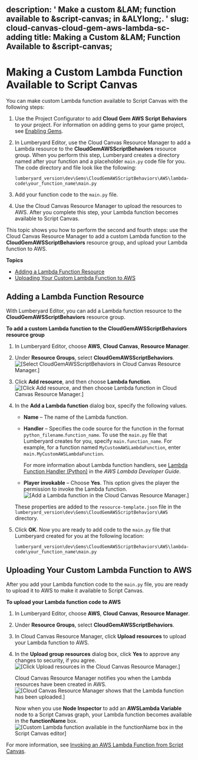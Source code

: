 description: ' Make a custom &LAM; function available to &script-canvas; in &ALYlong;. '
slug: cloud-canvas-cloud-gem-aws-lambda-sc-adding
title: Making a Custom &LAM; Function Available to &script-canvas;
---
# Making a Custom Lambda Function Available to Script Canvas<a name="cloud-canvas-cloud-gem-aws-lambda-sc-adding"></a>

You can make custom Lambda function available to Script Canvas with the following steps:

1. Use the Project Configurator to add **Cloud Gem AWS Script Behaviors** to your project\. For information on adding gems to your game project, see [Enabling Gems](gems-system-using-project-configurator.md)\.

1. In Lumberyard Editor, use the Cloud Canvas Resource Manager to add a Lambda resource to the **CloudGemAWSScriptBehaviors** resource group\. When you perform this step, Lumberyard creates a directory named after your function and a placeholder `main.py` code file for you\. The code directory and file look like the following:

   ```
   lumberyard_version\dev\Gems\CloudGemAWSScriptBehaviors\AWS\lambda-code\your_function_name\main.py
   ```

1. Add your function code to the `main.py` file\.

1. Use the Cloud Canvas Resource Manager to upload the resources to AWS\. After you complete this step, your Lambda function becomes available to Script Canvas\.

This topic shows you how to perform the second and fourth steps: use the Cloud Canvas Resource Manager to add a custom Lambda function to the **CloudGemAWSScriptBehaviors** resource group, and upload your Lambda function to AWS\.

**Topics**
+ [Adding a Lambda Function Resource](#cloud-canvas-cloud-gem-aws-lambda-sc-adding-to-resource-group)
+ [Uploading Your Custom Lambda Function to AWS](#cloud-canvas-cloud-gem-aws-lambda-sc-adding-uploading)

## Adding a Lambda Function Resource<a name="cloud-canvas-cloud-gem-aws-lambda-sc-adding-to-resource-group"></a>

With Lumberyard Editor, you can add a Lambda function resource to the **CloudGemAWSScriptBehaviors** resource group\.

**To add a custom Lambda function to the CloudGemAWSScriptBehaviors resource group**

1. In Lumberyard Editor, choose **AWS**, **Cloud Canvas**, **Resource Manager**\.

1. Under **Resource Groups**, select **CloudGemAWSScriptBehaviors**\.  
![\[Select CloudGemAWSScriptBehaviors in Cloud Canvas Resource Manager.\]](/images/userguide/cloud_canvas/cloud-canvas-cloud-gem-aws-lambda-sc-adding-1.png)

1. Click **Add resource**, and then choose **Lambda function**\.  
![\[Click Add resource, and then choose Lambda function in Cloud Canvas Resource Manager.\]](/images/userguide/cloud_canvas/cloud-canvas-cloud-gem-aws-lambda-sc-adding-2.png)

1. In the **Add a Lambda function** dialog box, specify the following values\.
   + **Name** – The name of the Lambda function\.
   + **Handler** – Specifies the code source for the function in the format `python_filename`\.`function_name`\. To use the `main.py` file that Lumberyard creates for you, specify `main.function_name`\. For example, for a function named `MyCustomAWSLambdaFunction`, enter `main.MyCustomAWSLambdaFunction`\.

      For more information about Lambda function handlers, see [Lambda Function Handler \(Python\)](https://docs.aws.amazon.com/lambda/latest/dg/python-programming-model-handler-types.html) in the *AWS Lambda Developer Guide*\.
   + **Player invokable** – Choose **Yes**\. This option gives the player the permission to invoke the Lambda function\.  
![\[Add a Lambda function in the Cloud Canvas Resource Manager.\]](/images/userguide/cloud_canvas/cloud-canvas-cloud-gem-aws-lambda-sc-adding-3.png)

   These properties are added to the `resource-template.json` file in the `lumberyard_version\dev\Gems\CloudGemAWSScriptBehaviors\AWS` directory\.

1. Click **OK**\. Now you are ready to add code to the `main.py` file that Lumberyard created for you at the following location:

   ```
   lumberyard_version\dev\Gems\CloudGemAWSScriptBehaviors\AWS\lambda-code\your_function_name\main.py
   ```

## Uploading Your Custom Lambda Function to AWS<a name="cloud-canvas-cloud-gem-aws-lambda-sc-adding-uploading"></a>

After you add your Lambda function code to the `main.py` file, you are ready to upload it to AWS to make it available to Script Canvas\.

**To upload your Lambda function code to AWS**

1. In Lumberyard Editor, choose **AWS**, **Cloud Canvas**, **Resource Manager**\.

1. Under **Resource Groups**, select **CloudGemAWSScriptBehaviors**\.

1. In Cloud Canvas Resource Manager, click **Upload resources** to upload your Lambda function to AWS\.

1. In the **Upload group resources** dialog box, click **Yes** to approve any changes to security, if you agree\.  
![\[Click Upload resources in the Cloud Canvas Resource Manager.\]](/images/userguide/cloud_canvas/cloud-canvas-cloud-gem-aws-lambda-sc-adding-4.png)

   Cloud Canvas Resource Manager notifies you when the Lambda resources have been created in AWS\.  
![\[Cloud Canvas Resource Manager shows that the Lambda function has been uploaded.\]](/images/userguide/cloud_canvas/cloud-canvas-cloud-gem-aws-lambda-sc-adding-5.png)

   Now when you use **Node Inspector** to add an **AWSLambda Variable** node to a Script Canvas graph, your Lambda function becomes available in the **functionName** box\.  
![\[Custom Lambda function available in the functionName box in the Script Canvas editor\]](/images/userguide/cloud_canvas/cloud-canvas-cloud-gem-aws-lambda-sc-adding-6.png)

For more information, see [Invoking an AWS Lambda Function from Script Canvas](cloud-canvas-cloud-gem-aws-lambda-sc.md)\.